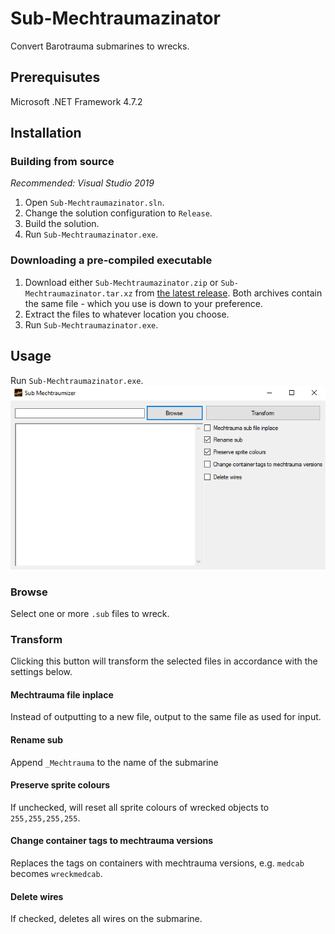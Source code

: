 # Sub-Mechtraumazinator
Convert Barotrauma submarines to wrecks. 
## Prerequisutes
Microsoft .NET Framework 4.7.2
## Installation
### Building from source
*Recommended: Visual Studio 2019*
1. Open `Sub-Mechtraumazinator.sln`.
2. Change the solution configuration to `Release`.
3. Build the solution.
4. Run `Sub-Mechtraumazinator.exe`.
### Downloading a pre-compiled executable
1. Download either `Sub-Mechtraumazinator.zip` or `Sub-Mechtraumazinator.tar.xz` from [the latest release](https://github.com/Jlobblet/Sub-Mechtraumazinator/releases/latest). Both archives contain the same file - which you use is down to your preference.
2. Extract the files to whatever location you choose.
3. Run `Sub-Mechtraumazinator.exe`.
## Usage
Run `Sub-Mechtraumazinator.exe`.  
![Sub-Mechtraumazinator](Docs/GUI.png)
### Browse
Select one or more `.sub` files to wreck.
### Transform
Clicking this button will transform the selected files in accordance with the settings below.
#### Mechtrauma file inplace
Instead of outputting to a new file, output to the same file as used for input.
#### Rename sub
Append `_Mechtrauma` to the name of the submarine
#### Preserve sprite colours
If unchecked, will reset all sprite colours of wrecked objects to `255,255,255,255`.
#### Change container tags to mechtrauma versions
Replaces the tags on containers with mechtrauma versions, e.g. `medcab` becomes `wreckmedcab`.
#### Delete wires
If checked, deletes all wires on the submarine.
